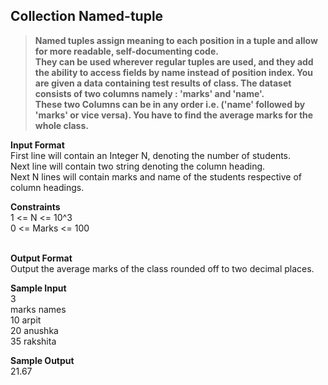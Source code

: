 ## Collection Named-tuple
> **Named tuples assign meaning to each position in a tuple and allow for more readable, self-documenting code.<br/> They can be used wherever regular tuples are used, and they add the ability to access fields by name instead of position index.
You are given a data containing test results of class. The dataset consists of two columns namely : 'marks' and 'name'.<br/> These two Columns can be in any order i.e. ('name' followed by 'marks' or vice versa).
You have to find the average marks for the whole class.**

**Input Format**<br/>
First line will contain an Integer N, denoting the number of students.<br/>
Next line will contain two string denoting the column heading.<br/>
Next N lines will contain marks and name of the students respective of column headings.<br/>


**Constraints**<br/>
1 <= N <= 10^3<br/>
0 <= Marks <= 100<br/><br/>

**Output Format** <br/>
Output the average marks of the class rounded off to two decimal places.

**Sample Input**<br/>
3<br/>
marks names<br/>
10 arpit<br/>
20 anushka<br/>
35 rakshita<br/>

**Sample Output**<br/>
21.67
